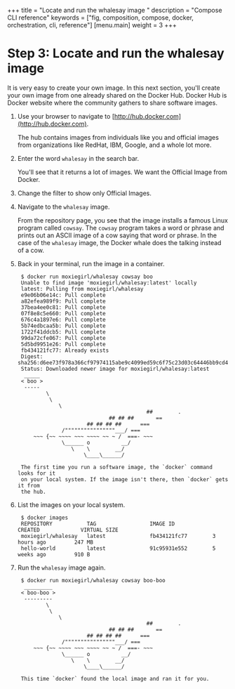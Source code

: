 +++
title = "Locate and run the whalesay image "
description = "Compose CLI reference"
keywords = ["fig, composition, compose, docker, orchestration, cli,  reference"]
[menu.main]
weight = 3
+++

# Step 3: Locate and run the whalesay image 

It is very easy to create your own image. In this next section, you'll create your own image from one already shared on the Docker Hub.  Docker Hub is Docker website where the community gathers to share software images.

1. Use your browser to navigate to [http://hub.docker.com](http://hub.docker.com).

	The hub contains images from individuals like you and official images from
	organizations like RedHat, IBM, Google, and a whole lot more.

2. Enter the word `whalesay` in the search bar.

	You'll see that it returns a lot of images. We want the Official Image from
	Docker.

3. Change the filter to show only Official Images.

4. Navigate to the `whalesay` image.

	From the repository page, you see that the image installs a famous Linux
	program called `cowsay`. The `cowsay` program takes a word or phrase and
	prints out an ASCII image of a cow saying that word or phrase. In the case of
	the `whalesay` image, the Docker whale does the talking instead of a cow.

7. Back in your terminal, run the image in a container.

		$ docker run moxiegirl/whalesay cowsay boo
		Unable to find image 'moxiegirl/whalesay:latest' locally
		latest: Pulling from moxiegirl/whalesay
		e9e06b06e14c: Pull complete 
		a82efea989f9: Pull complete 
		37bea4ee0c81: Pull complete 
		07f8e8c5e660: Pull complete 
		676c4a1897e6: Pull complete 
		5b74edbcaa5b: Pull complete 
		1722f41ddcb5: Pull complete 
		99da72cfe067: Pull complete 
		5d5bd9951e26: Pull complete 
		fb434121fc77: Already exists 
		Digest: sha256:d6ee73f978a366cf97974115abe9c4099ed59c6f75c23d03c64446bb9cd49163
		Status: Downloaded newer image for moxiegirl/whalesay:latest
		 _____ 
		< boo >
		 ----- 
				\
				 \
					\     
												##        .            
									## ## ##       ==            
							 ## ## ## ##      ===            
					 /""""""""""""""""___/ ===        
			~~~ {~~ ~~~~ ~~~ ~~~~ ~~ ~ /  ===- ~~~   
					 \______ o          __/            
						\    \        __/             
							\____\______/   
							
		The first time you run a software image, the `docker` command looks for it
		on your local system. If the image isn't there, then `docker` gets it from
		the hub.

7. List the images on your local system.

		$ docker images
		REPOSITORY           TAG                 IMAGE ID            CREATED             VIRTUAL SIZE
		moxiegirl/whalesay   latest              fb434121fc77        3 hours ago         247 MB
		hello-world          latest              91c95931e552        5 weeks ago         910 B

8. Run the `whalesay` image again.

		$ docker run moxiegirl/whalesay cowsay boo-boo
		 _________ 
		< boo-boo >
		 --------- 
				\
				 \
					\     
												##        .            
									## ## ##       ==            
							 ## ## ## ##      ===            
					 /""""""""""""""""___/ ===        
			~~~ {~~ ~~~~ ~~~ ~~~~ ~~ ~ /  ===- ~~~   
					 \______ o          __/            
						\    \        __/             
							\____\______/   
		
		This time `docker` found the local image and ran it for you.